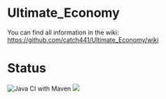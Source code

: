 # Ultimate_Economy

You can find all information in the wiki:
https://github.com/catch441/Ultimate_Economy/wiki

# Status
![Java CI with Maven](https://github.com/catch441/Ultimate_Economy/workflows/Java%20CI%20with%20Maven/badge.svg?branch=dev) 
<a href="https://codeclimate.com/github/catch441/Ultimate_Economy/maintainability"><img src="https://api.codeclimate.com/v1/badges/eeeaa77657007b7b4c49/maintainability" /></a>
